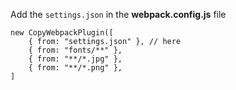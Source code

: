 Add the `settings.json` in the **webpack.config.js** file

```JS
new CopyWebpackPlugin([
    { from: "settings.json" }, // here
    { from: "fonts/**" },
    { from: "**/*.jpg" },
    { from: "**/*.png" },
]
```